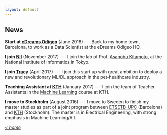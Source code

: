```yaml
---
layout: default
---
```


## News

**Start at [eDreams Odigeo](https://www.edreamsodigeo.com/)** (June 2018) --- Back to my home town, Barcelona, to work as a Data Scientist at the eDreams Odigeo HQ.

**I join [NII](http://www.nii.ac.jp/en/)** (November 2017) --- I join the lab of Prof. [Asanobu Kitamoto](http://agora.ex.nii.ac.jp/~kitamoto/index.html.en), at the National Institute of Informatics in Tokyo.

**I join [Tracy](https://www.linkedin.com/company/tracy/)** (April 2017) --- I join this start up with great ambition to deploy a new and revolutionary ML/DL approach in the pet-healthcare industry.

**Teaching Assistant at [KTH](http://kth.se)** (January 2017) --- I join the team of Teacher Assistants in the [Machine Learning](https://www.kth.se/student/kurser/kurs/DD2431?l=en) course at KTH.

**I move to Stockholm** (August 2016) --- I move to Sweden to finish my master studies as part of a joint program between [ETSETB-UPC](http://etsetb.upc.edu/ca) (Barcelona) and [KTH](http://kth.se) (Stockholm). The master is in Electrical Engineering, with strong emphasis in Machine Learning/A.I.
    
    
    
[*< home*](index.md)
